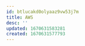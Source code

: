 ```yaml
---
id: btlucakd0olyaaz9vw53j7m
title: AWS
desc: ''
updated: 1670631583281
created: 1670631577793
---
```

